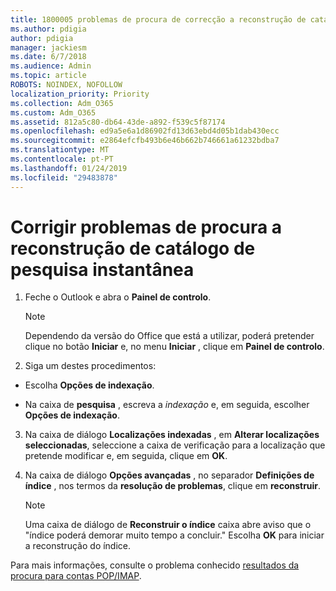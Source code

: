 ```yaml
---
title: 1800005 problemas de procura de correcção a reconstrução de catálogo de pesquisa instantânea
ms.author: pdigia
author: pdigia
manager: jackiesm
ms.date: 6/7/2018
ms.audience: Admin
ms.topic: article
ROBOTS: NOINDEX, NOFOLLOW
localization_priority: Priority
ms.collection: Adm_O365
ms.custom: Adm_O365
ms.assetid: 812a5c80-db64-43de-a892-f539c5f87174
ms.openlocfilehash: ed9a5e6a1d86902fd13d63ebd4d05b1dab430ecc
ms.sourcegitcommit: e2864efcfb493b6e46b662b746661a61232bdba7
ms.translationtype: MT
ms.contentlocale: pt-PT
ms.lasthandoff: 01/24/2019
ms.locfileid: "29483878"
---
```

# <a name="fix-search-issues-by-rebuilding-your-instant-search-catalog"></a>Corrigir problemas de procura a reconstrução de catálogo de pesquisa instantânea

1. Feche o Outlook e abra o **Painel de controlo**.
    
    > [!NOTE]
    > Dependendo da versão do Office que está a utilizar, poderá pretender clique no botão **Iniciar** e, no menu **Iniciar** , clique em **Painel de controlo**. 
  
2. Siga um destes procedimentos:
    
  - Escolha **Opções de indexação**.
    
  - Na caixa de **pesquisa** , escreva a *indexação* e, em seguida, escolher **Opções de indexação**.
    
3. Na caixa de diálogo **Localizações indexadas** , em **Alterar localizações seleccionadas**, seleccione a caixa de verificação para a localização que pretende modificar e, em seguida, clique em **OK**.
    
4. Na caixa de diálogo **Opções avançadas** , no separador **Definições de índice** , nos termos da **resolução de problemas**, clique em **reconstruir**.
    
    > [!NOTE]
    > Uma caixa de diálogo de **Reconstruir o índice** caixa abre aviso que o "índice poderá demorar muito tempo a concluir." Escolha **OK** para iniciar a reconstrução do índice. 
  
Para mais informações, consulte o problema conhecido [resultados da procura para contas POP/IMAP](https://support.office.com/article/51c9d2c7-a3db-4358-afdf-50d3a9e57039.aspx).
  

